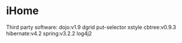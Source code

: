 iHome
=====
Third party software:
dojo:v1.9
dgrid
	put-selector
	xstyle
cbtree:v0.9.3
hibernate:v4.2
spring:v3.2.2
log4j2

